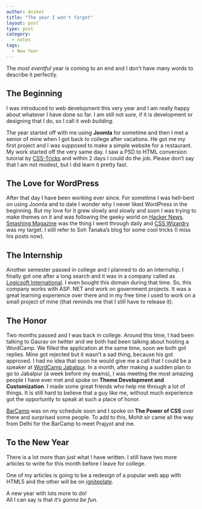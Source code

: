 ```yaml
---
author: Aniket
title: "The year I won't forget"
layout: post
type: post
category:
  - notes
tags:
  - New Year
---
```

The *most eventful* year is coming to an end and I don’t have many words to describe it perfectly.

## The Beginning

I was introduced to web development this very year and I am really happy about whatever I have done so far. I am still not sure, if it is development or designing that I do, so I call it *web building*.

The year started off with me using **Joomla** for sometime and then I met a senior of mine when I got back to college after vacations. He got me my first project and I was supposed to make a simple website for a restaurant. My work started off the very same day. I saw a PSD to HTML conversion tutorial by [CSS-Tricks][1] and within 2 days I could do the job. Please don’t say that I am not modest, but I did learn it pretty fast.

## The Love for WordPress

After that day I have been working ever since. For sometime I was hell-bent on using Joomla and to date I wonder why I never liked WordPress in the beginning. But my love for it grew slowly and slowly and soon I was trying to make themes on it and was following the geeky world on [Hacker News][2]. [Smashing Magazine][3] was the thing I went through daily and [CSS Wizardry][4] was my target. I still refer to Soh Tanaka’s blog for some cool tricks (I miss his posts now).

## The Internship

Another semester passed in college and I planned to do an internship. I finally got one after a long search and it was in a company called as [Logicsoft International][5]. I even bought this domain during that time. So, this company works with ASP. NET and work on government projects. It was a great learning experience over there and in my free time I used to work on a small project of mine (that reminds me that I still have to release it).

## The Honor

Two months passed and I was back in college. Around this time, I had been talking to Gaurav on twitter and we both had been talking about hosting a WordCamp. We filled the application at the same time, soon we both got replies. Mine got rejected but it wasn’t a sad thing, because his got approved. I had no idea that soon he would give me a call that I could be a speaker at [WordCamp Jabalpur][6]. In a month, after making a sudden plan to go to Jabalpur (a week before my exams), I was meeting the most amazing people I have ever met and spoke on **Theme Development and Customization**. I made some great friends who help me through a lot of things. It is still hard to believe that a guy like me, without much experience got the opportunity to speak at such a place of honor.

[BarCamp][7] was on my schedule soon and I spoke on **The Power of CSS** over there and surprised some people. To add to this, Mohit sir came all the way from Delhi for the BarCamp to meet Prajyot and me.

## To the New Year

There is a lot more than just what I have written. I still have two more articles to write for this month before I leave for college.

One of my articles is going to be a redesign of a popular web app with HTML5 and the other will be on [igniteplate][8].

A new year with lots more to do!  
All I can say is that *it’s gonna be fun.*

 [1]: http://css-tricks.com/ "CSS-Tricks"
 [2]: http://news.ycombinator.com/ "Hacker News"
 [3]: http://www.smashingmagazine.com/ "Smashing Magazine"
 [4]: http://csswizardry.com/ "CSS Wizardry"
 [5]: http://www.lsipl.com/ "Logicsoft International"
 [6]: http://2011.jabalpur.wordcamp.org/ "WordCamp Jabalpur 2011"
 [7]: http://www.barcampgoa.org/ "BarCamp Goa 2011"
 [8]: https://github.com/aniketpant/igniteplate "igniteplate - Template for your Codeigniter apps"